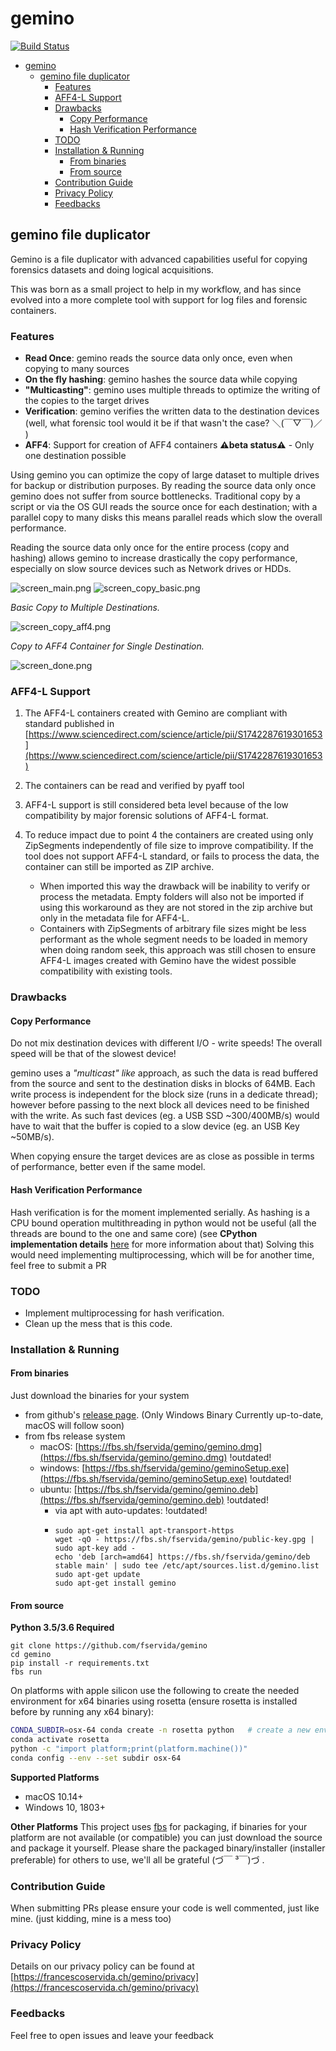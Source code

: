 # gemino
[![Build Status](https://github.com/fservida/gemino/actions/workflows/github-actions-package.yml/badge.svg)](https://github.com/fservida/gemino/actions/workflows/github-actions-package.yml)

- [gemino](#gemino)
  - [gemino file duplicator](#gemino-file-duplicator)
    - [Features](#features)
    - [AFF4-L Support](#aff4-l-support)
    - [Drawbacks](#drawbacks)
      - [Copy Performance](#copy-performance)
      - [Hash Verification Performance](#hash-verification-performance)
    - [TODO](#todo)
    - [Installation \& Running](#installation--running)
      - [From binaries](#from-binaries)
      - [From source](#from-source)
    - [Contribution Guide](#contribution-guide)
    - [Privacy Policy](#privacy-policy)
    - [Feedbacks](#feedbacks)

## gemino file duplicator

Gemino is a file duplicator with advanced capabilities useful for copying forensics datasets and doing logical acquisitions.

This was born as a small project to help in my workflow, and has since evolved into a more complete tool with support for log files and forensic containers.

### Features

- **Read Once**: gemino reads the source data only once, even when copying to many sources
- **On the fly hashing**: gemino hashes the source data while copying
- **"Multicasting"**: gemino uses multiple threads to optimize the writing of the copies to the target drives
- **Verification**: gemino verifies the written data to the destination devices (well, what forensic tool would it be if that wasn't the case? ＼(￣▽￣)／	 )
- **AFF4**: Support for creation of AFF4 containers __⚠beta status⚠__ - Only one destination possible

Using gemino you can optimize the copy of large dataset to multiple drives for backup or distribution purposes.
By reading the source data only once gemino does not suffer from source bottlenecks.
Traditional copy by a script or via the OS GUI reads the source once for each destination;
with a parallel copy to many disks this means parallel reads which slow the overall performance.

Reading the source data only once for the entire process (copy and hashing) allows gemino to increase drastically the copy performance, especially on slow source devices such as Network drives or HDDs.

![screen_main.png](screen_main.png)
![screen_copy_basic.png](screen_copy_basic.png)

*Basic Copy to Multiple Destinations.*

![screen_copy_aff4.png](screen_copy_aff4.png)

*Copy to AFF4 Container for Single Destination.*

![screen_done.png](screen_done.png)

### AFF4-L Support

1. The AFF4-L containers created with Gemino are compliant with standard published in [https://www.sciencedirect.com/science/article/pii/S1742287619301653](https://www.sciencedirect.com/science/article/pii/S1742287619301653)
2. The containers can be read and verified by pyaff tool
4. AFF4-L support is still considered beta level because of the low compatibility by major forensic solutions of AFF4-L format.
5. To reduce impact due to point 4 the containers are created using only ZipSegments independently of file size to improve compatibility. If the tool does not support AFF4-L standard, or fails to process the data, the container can still be imported as ZIP archive.

    -   When imported this way the drawback will be inability to verify or process the metadata. Empty folders will also not be imported if using this workaround as they are not stored in the zip archive but only in the metadata file for AFF4-L.
    -   Containers with ZipSegments of arbitrary file sizes might be less performant as the whole segment needs to be loaded in memory when doing random seek, this approach was still chosen to ensure AFF4-L images created with Gemino have the widest possible compatibility with existing tools.

### Drawbacks
#### Copy Performance
Do not mix destination devices with different I/O - write speeds! The overall speed will be that of the slowest device!

gemino uses a *"multicast" like* approach, as such the data is read buffered from the source and sent to the destination disks in blocks of 64MB.
Each write process is independent for the block size (runs in a dedicate thread); however before passing to the next block all devices need to be finished with the write.
As such fast devices (eg. a USB SSD ~300/400MB/s) would have to wait that the buffer is copied to a slow device (eg. an USB Key ~50MB/s).

When copying ensure the target devices are as close as possible in terms of performance, better even if the same model.

#### Hash Verification Performance
Hash verification is for the moment implemented serially.
As hashing is a CPU bound operation multithreading in python would not be useful (all the threads are bound to the one and same core) (see **CPython implementation details** [here](https://docs.python.org/3/library/threading.html#thread-objects) for more information about that)
Solving this would need implementing multiprocessing, which will be for another time, feel free to submit a PR

### TODO

- Implement multiprocessing for hash verification.
- Clean up the mess that is this code.


### Installation & Running
#### From binaries
Just download the binaries for your system

- from github's [release page](https://github.com/fservida/gemino/releases). (Only Windows Binary Currently up-to-date, macOS will follow soon)
- from fbs release system
  - macOS: [https://fbs.sh/fservida/gemino/gemino.dmg](https://fbs.sh/fservida/gemino/gemino.dmg) !outdated!
  - windows: [https://fbs.sh/fservida/gemino/geminoSetup.exe](https://fbs.sh/fservida/gemino/geminoSetup.exe) !outdated!
  - ubuntu: [https://fbs.sh/fservida/gemino/gemino.deb](https://fbs.sh/fservida/gemino/gemino.deb) !outdated!
    - via apt with auto-updates: !outdated!
    - ```
      sudo apt-get install apt-transport-https
      wget -qO - https://fbs.sh/fservida/gemino/public-key.gpg | sudo apt-key add -
      echo 'deb [arch=amd64] https://fbs.sh/fservida/gemino/deb stable main' | sudo tee /etc/apt/sources.list.d/gemino.list
      sudo apt-get update
      sudo apt-get install gemino
      ```

#### From source
**Python 3.5/3.6 Required** 
```
git clone https://github.com/fservida/gemino
cd gemino
pip install -r requirements.txt
fbs run
```

On platforms with apple silicon use the following to create the needed environment for x64 binaries using rosetta (ensure rosetta is installed before by running any x64 binary):
```bash
CONDA_SUBDIR=osx-64 conda create -n rosetta python   # create a new environment called rosetta with intel packages.
conda activate rosetta
python -c "import platform;print(platform.machine())"
conda config --env --set subdir osx-64
```

**Supported Platforms**
- macOS 10.14+ 
- Windows 10, 1803+

**Other Platforms**
This project uses  [fbs](https://build-system.fman.io/) for packaging, if binaries for your platform are not available (or compatible) you can just download the source and package it yourself.
Please share the packaged binary/installer (installer preferable) for others to use, we'll all be grateful (づ￣ ³￣)づ	.

### Contribution Guide

When submitting PRs please ensure your code is well commented, just like mine.
(just kidding, mine is a mess too)

### Privacy Policy
Details on our privacy policy can be found at [https://francescoservida.ch/gemino/privacy](https://francescoservida.ch/gemino/privacy)

### Feedbacks

Feel free to open issues and leave your feedback


